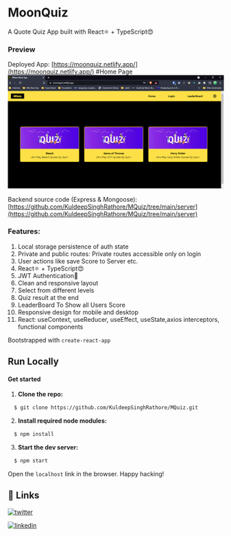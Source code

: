 # MoonQuiz

A Quote Quiz App built with React⚛️ + TypeScript😍

### Preview
Deployed App: [https://moonquiz.netlify.app/](https://moonquiz.netlify.app/)
#Home Page
![moonquiz-homepage ](mquiz.png)

    


Backend source code (Express & Mongoose): [https://github.com/KuldeepSinghRathore/MQuiz/tree/main/server](https://github.com/KuldeepSinghRathore/MQuiz/tree/main/server)

### Features:
1. Local storage persistence of auth state
2. Private and public routes: Private routes accessible only on login
3. User actions like save Score to Server  etc.
4. React⚛️ + TypeScript😍
5. JWT Authentication🔐
6. Clean and responsive layout
7. Select from different levels
8. Quiz result at the end
9. LeaderBoard To Show all Users Score 
10. Responsive design for mobile and desktop
11. React: useContext, useReducer, useEffect, useState,axios interceptors, functional components





Bootstrapped with `create-react-app`

## Run Locally

#### Get started

1. **Clone the repo:**
```bash
  $ git clone https://github.com/KuldeepSinghRathore/MQuiz.git
```
2. **Install required node modules:**
```bash
  $ npm install
```
3. **Start the dev server:**
```bash
  $ npm start
```
Open the `localhost` link in the browser.
Happy hacking!       

## 🔗 Links
[![twitter](https://img.shields.io/badge/twitter-1DA1F2?style=for-the-badge&logo=twitter&logoColor=white)](https://twitter.com/__Kuldeep_Singh)

[![linkedin](https://img.shields.io/badge/linkedin-0A66C2?style=for-the-badge&logo=linkedin&logoColor=white)](https://www.linkedin.com/in/kuldeep--singh/)
